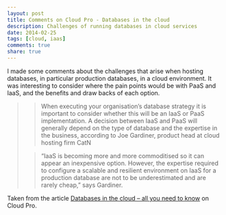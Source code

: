 ```yaml
---
layout: post
title: Comments on Cloud Pro - Databases in the cloud
description: Challenges of running databases in cloud services
date: 2014-02-25
tags: [cloud, iaas]
comments: true
share: true
---
```


I made some comments about the challenges that arise when hosting databases, in particular production databases, in a cloud environment. It was interesting to consider where the pain points would be with PaaS and IaaS, and the benefits and draw backs of each option.




<blockquote>
  
> 
> When executing your organisation’s database strategy it is important to consider whether this will be an IaaS or PaaS implementation. A decision between IaaS and PaaS will generally depend on the type of database and the expertise in the business, according to Joe Gardiner, product head at cloud hosting firm CatN
> 
> 
  
  
> 
> “IaaS is becoming more and more commoditised so it can appear an inexpensive option. However, the expertise required to configure a scalable and resilient environment on IaaS for a production database are not to be underestimated and are rarely cheap,” says Gardiner.
> 
> 
</blockquote>





Taken from the article [Databases in the cloud – all you need to know](http://www.cloudpro.co.uk/saas/3401/databases-in-the-cloud-all-you-need-to-know) on Cloud Pro.
